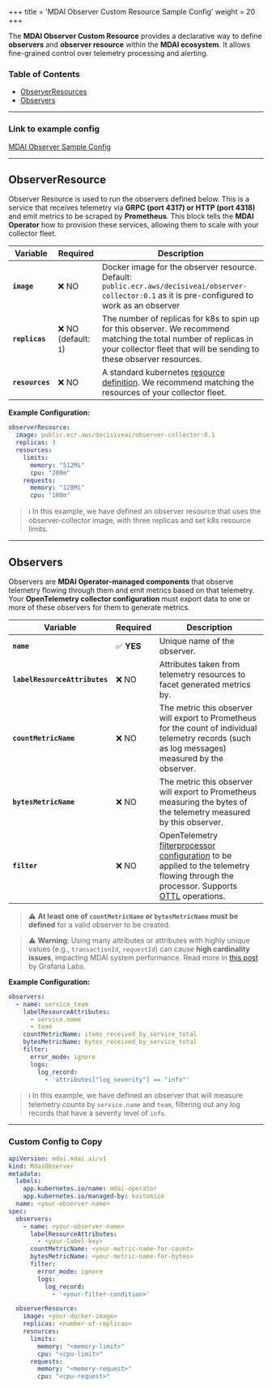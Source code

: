 +++
title = 'MDAI Observer Custom Resource Sample Config'
weight = 20
+++



The **MDAI Observer Custom Resource** provides a declarative way to define **observers** and **observer resource** within the **MDAI ecosystem**. It allows fine-grained control over telemetry processing and alerting.

### Table of Contents

- [ObserverResources](#observerresource)
- [Observers](#observers)

---
### Link to example config
[MDAI Observer Sample Config](https://github.com/DecisiveAI/mdai-labs/blob/main/mdai/observer/observer_ref.yaml)

---

## ObserverResource

Observer Resource is used to run the observers defined below. This is a service that receives telemetry via **GRPC (port 4317) or HTTP (port 4318)** and emit metrics to be scraped by **Prometheus**. This block tells the **MDAI Operator** how to provision these services, allowing them to scale with your collector fleet.

| Variable   | Required | Description                                                                                                                                                                                                   |
|------------|----------|---------------------------------------------------------------------------------------------------------------------------------------------------------------------------------------------------------------|
| **`image`** |  ❌ NO | Docker image for the observer resource. Default: `public.ecr.aws/decisiveai/observer-collector:0.1` as it is pre-configured to work as an observer                                                            |
| **`replicas`** | ❌ NO (default: `1`) | The number of replicas for k8s to spin up for this observer. We recommend matching the total number of replicas in your collector fleet that will be sending to these observer resources.                     |
| **`resources`** | ❌ NO | A standard kubernetes [resource definition](https://kubernetes.io/docs/concepts/configuration/manage-resources-containers/#requests-and-limits). We recommend matching the resources of your collector fleet. |

**Example Configuration:**
```yaml
observerResource:
  image: public.ecr.aws/decisiveai/observer-collector:0.1
  replicas: 3
  resources:
    limits:
      memory: "512Mi"
      cpu: "200m"
    requests:
      memory: "128Mi"
      cpu: "100m"
```

> ℹ️ In this example, we have defined an observer resource that uses the observer-collector image, with three replicas and set k8s resource limits.

---

## Observers

Observers are **MDAI Operator-managed components** that observe telemetry flowing through them and emit metrics based on that telemetry. Your **OpenTelemetry collector configuration** must export data to one or more of these observers for them to generate metrics.

| Variable   | Required | Description |
|------------|----------|-------------|
| **`name`** | ✅ **YES** | Unique name of the observer. |
| **`labelResourceAttributes`** | ❌ NO | Attributes taken from telemetry resources to facet generated metrics by. |
| **`countMetricName`** | ❌ NO | The metric this observer will export to Prometheus for the count of individual telemetry records (such as log messages) measured by the observer. |
| **`bytesMetricName`** | ❌ NO | The metric this observer will export to Prometheus measuring the bytes of the telemetry measured by this observer. |
| **`filter`** | ❌ NO | OpenTelemetry [filterprocessor configuration](https://github.com/open-telemetry/opentelemetry-collector-contrib/blob/main/processor/filterprocessor/README.md) to be applied to the telemetry flowing through the processor. Supports [OTTL](https://github.com/open-telemetry/opentelemetry-collector-contrib/blob/main/pkg/ottl/README.md) operations. |

> ⚠️ **At least one of `countMetricName` or `bytesMetricName` must be defined** for a valid observer to be created.

> ⚠️ **Warning**: Using many attributes or attributes with highly unique values (e.g., `transactionId`, `requestId`) can cause **high cardinality issues**, impacting MDAI system performance. Read more in [this post](https://grafana.com/blog/2022/02/15/what-are-cardinality-spikes-and-why-do-they-matter/) by Grafana Labs.

**Example Configuration:**
```yaml
observers:
  - name: service_team
    labelResourceAttributes:
      - service.name
      - team
    countMetricName: items_received_by_service_total
    bytesMetricName: bytes_received_by_service_total
    filter:
      error_mode: ignore
      logs:
        log_record:
          - 'attributes["log_severity"] == "info"'
```

> ℹ️ In this example, we have defined an observer that will measure telemetry counts by `service.name` and `team`, filtering out any log records that have a severity level of `info`.

---

### Custom Config to Copy

```yaml
apiVersion: mdai.mdai.ai/v1
kind: MdaiObserver
metadata:
  labels:
    app.kubernetes.io/name: mdai-operator
    app.kubernetes.io/managed-by: kustomize
  name: <your-observer-name>
spec:
  observers:
    - name: <your-observer-name>
      labelResourceAttributes:
        - <your-label-key>
      countMetricName: <your-metric-name-for-count>
      bytesMetricName: <your-metric-name-for-bytes>
      filter:
        error_mode: ignore
        logs:
          log_record:
            - '<your-filter-condition>'

  observerResource:
    image: <your-docker-image>
    replicas: <number-of-replicas>
    resources:
      limits:
        memory: "<memory-limit>"
        cpu: "<cpu-limit>"
      requests:
        memory: "<memory-request>"
        cpu: "<cpu-request>"
```